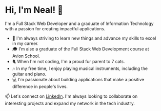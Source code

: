 # Hi, I'm Neal! 👋

I'm a Full Stack Web Developer and a graduate of Information Technology with a passion for creating impactful applications.

- 🌟 I'm always striving to learn new things and advance my skills to excel in my career.
- 🎓 I'm also a graduate of the Full Stack Web Development course at Avion School.
- 🐈 When I'm not coding, I'm a proud fur parent to 7 cats.
- 🎶 In my free time, I enjoy playing musical instruments, including the guitar and piano.
- 💻 I'm passionate about building applications that make a positive difference in people's lives.

📫 Let's connect on [LinkedIn](https://www.linkedin.com/in/neal-matthew-cosico). I'm always looking to collaborate on interesting projects and expand my network in the tech industry.

